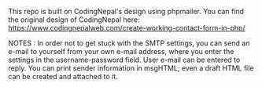 This repo is built on CodingNepal's design using phpmailer.
You can find the original design of CodingNepal here: https://www.codingnepalweb.com/create-working-contact-form-in-php/

NOTES :
In order not to get stuck with the SMTP settings, you can send an e-mail to yourself from your own e-mail address, where you enter the settings in the username-password field. User e-mail can be entered to reply. You can print sender information in msgHTML; even a draft HTML file can be created and attached to it.
